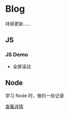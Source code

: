 # Blog

持续更新......



## JS

### JS Demo

- 全屏滚动



## Node

学习 Node 时，做的一些记录

[查看详情](https://github.com/Zeekg-zk/Blog/tree/main/Node)

